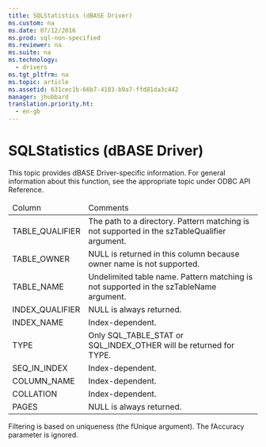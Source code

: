 ```yaml
---
title: SQLStatistics (dBASE Driver)
ms.custom: na
ms.date: 07/12/2016
ms.prod: sql-non-specified
ms.reviewer: na
ms.suite: na
ms.technology: 
  - drivers
ms.tgt_pltfrm: na
ms.topic: article
ms.assetid: 631cec1b-66b7-4103-b9a7-ffd81da3c442
manager: jhubbard
translation.priority.ht: 
  - en-gb
---
```

# SQLStatistics (dBASE Driver)
<?xml version="1.0" encoding="utf-8"?>
<developerConceptualDocument xmlns="http://ddue.schemas.microsoft.com/authoring/2003/5" xmlns:xlink="http://www.w3.org/1999/xlink" xmlns:xsi="http://www.w3.org/2001/XMLSchema-instance" xsi:schemaLocation="http://ddue.schemas.microsoft.com/authoring/2003/5 http://dduestorage.blob.core.windows.net/ddueschema/developer.xsd">
  <introduction>
    <alert class="note">
      <para>This topic provides dBASE Driver-specific information. For general information about this function, see the appropriate topic under <legacyLink xlink:href="b7a49774-f458-44ce-9a04-a0457501405b">ODBC API Reference</legacyLink>.</para>
    </alert>
    <table xmlns:caps="http://schemas.microsoft.com/build/caps/2013/11">
      <thead>
        <tr>
          <TD>
            <para>Column</para>
          </TD>
          <TD>
            <para>Comments</para>
          </TD>
        </tr>
      </thead>
      <tbody>
        <tr>
          <TD>
            <para>TABLE_QUALIFIER</para>
          </TD>
          <TD>
            <para>The path to a directory.</para>
            <para>Pattern matching is not supported in the <legacyItalic>szTableQualifier</legacyItalic> argument.</para>
          </TD>
        </tr>
        <tr>
          <TD>
            <para>TABLE_OWNER</para>
          </TD>
          <TD>
            <para>NULL is returned in this column because owner name is not supported.</para>
          </TD>
        </tr>
        <tr>
          <TD>
            <para>TABLE_NAME</para>
          </TD>
          <TD>
            <para>Undelimited table name.</para>
            <para>Pattern matching is not supported in the <legacyItalic>szTableName</legacyItalic> argument.</para>
          </TD>
        </tr>
        <tr>
          <TD>
            <para>INDEX_QUALIFIER</para>
          </TD>
          <TD>
            <para>NULL is always returned.</para>
          </TD>
        </tr>
        <tr>
          <TD>
            <para>INDEX_NAME</para>
          </TD>
          <TD>
            <para>Index-dependent.</para>
          </TD>
        </tr>
        <tr>
          <TD>
            <para>TYPE</para>
          </TD>
          <TD>
            <para>Only SQL_TABLE_STAT or SQL_INDEX_OTHER will be returned for TYPE.</para>
          </TD>
        </tr>
        <tr>
          <TD>
            <para>SEQ_IN_INDEX</para>
          </TD>
          <TD>
            <para>Index-dependent.</para>
          </TD>
        </tr>
        <tr>
          <TD>
            <para>COLUMN_NAME</para>
          </TD>
          <TD>
            <para>Index-dependent.</para>
          </TD>
        </tr>
        <tr>
          <TD>
            <para>COLLATION</para>
          </TD>
          <TD>
            <para>Index-dependent.</para>
          </TD>
        </tr>
        <tr>
          <TD>
            <para>PAGES</para>
          </TD>
          <TD>
            <para>NULL is always returned.</para>
          </TD>
        </tr>
      </tbody>
    </table>
    <para>Filtering is based on uniqueness (the <legacyItalic>fUnique</legacyItalic> argument). The <legacyItalic>fAccuracy</legacyItalic> parameter is ignored.</para>
  </introduction>
  <relatedTopics />
</developerConceptualDocument>
